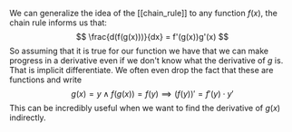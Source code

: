 We can generalize the idea of the [[chain_rule]] to any function $f(x)$, the chain rule informs us that:
$$
\frac{d(f(g(x)))}{dx}  = f'(g(x))g'(x)
$$
So assuming that it is true for our function we have that we can make progress in a derivative even if we don't know what the derivative of $g$ is.
That is implicit differentiate. We often even drop the fact that these are functions and write
$$
g(x) = y \land f(g(x)) = f(y) \implies (f(y))' = f'(y) \cdot y'
$$
This can be incredibly useful when we want to find the derivative of $g(x)$ indirectly.
